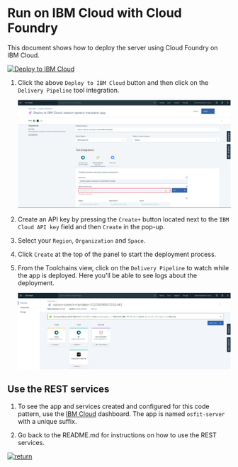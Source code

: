 # Run on IBM Cloud with Cloud Foundry

This document shows how to deploy the server using Cloud Foundry on IBM Cloud.


[![Deploy to IBM Cloud](https://cloud.ibm.com/devops/setup/deploy/button_x2.png)](https://cloud.ibm.com/devops/setup/deploy?branch=main&repository=https://github.com/markstur/osfit-server.git)

1. Click the above `Deploy to IBM Cloud` button and then click on the `Delivery Pipeline` tool integration.

   ![deploy](images/cf_deploy.png)

2. Create an API key by pressing the `Create+` button located next to the `IBM Cloud API key` field and then `Create` in the pop-up.

3. Select your `Region`, `Organization` and `Space`.

4. Click `Create` at the top of the panel to start the deployment process.

5. From the Toolchains view, click on the `Delivery Pipeline` to watch while the app is deployed. Here you'll be able to see logs about the deployment.

   ![toolchain_pipeline](images/toolchain_pipeline.png)

## Use the REST services

1. To see the app and services created and configured for this code pattern, use the [IBM Cloud](https://cloud.ibm.com) dashboard. The app is named `osfit-server` with a unique suffix.

1. Go back to the README.md for instructions on how to use the REST services.

[![return](https://raw.githubusercontent.com/IBM/pattern-utils/master/deploy-buttons/return.png)](https://github.com/markstur/osfit-server#use-the-rest-services)

